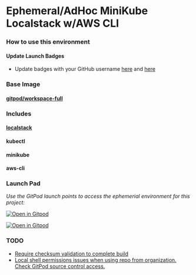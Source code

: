 # Ephemeral/AdHoc MiniKube Localstack w/AWS CLI

### How to use this environment
#### Update Launch Badges
- Update badges with your GitHub username [here](https://github.com/bfs-io/gitpod-localstack-kubectl-minikube/blob/main/README.md?plain=1#L13) and [here](https://github.com/bfs-io/gitpod-localstack-kubectl-minikube/blob/main/README.md?plain=1#L15)

### Base Image
#### [gitpod/workspace-full](https://hub.docker.com/r/gitpod/workspace-full/)
### Includes
#### [localstack](https://github.com/localstack/localstack)
#### kubectl
#### minikube
#### aws-cli

### Launch Pad
*Use the GitPod launch points to access the ephemerial environment for this project:*

[![Open in Gitpod](https://img.shields.io/badge/Gitpod-with--prebuild-blue?logo=gitpod)](https://gitpod.io/#https://github.com/mhackersu/gitpod-localstack-kubectl-minikube)

[![Open in Gitpod](https://img.shields.io/badge/Gitpod-manual--build-orange?logo=gitpod)](https://gitpod.io/#imagebuild/https://github.com/mhackersu/gitpod-localstack-kubectl-minikube)

### TODO
- [Require checksum validation to complete build](https://github.com/bfs-io/gitpod-localstack-kubectl-minikube/issues/1)
- [Local shell permissions issues when using repo from organization. Check GitPod source control access.](https://github.com/bfs-io/gitpod-localstack-kubectl-minikube/issues/2)
